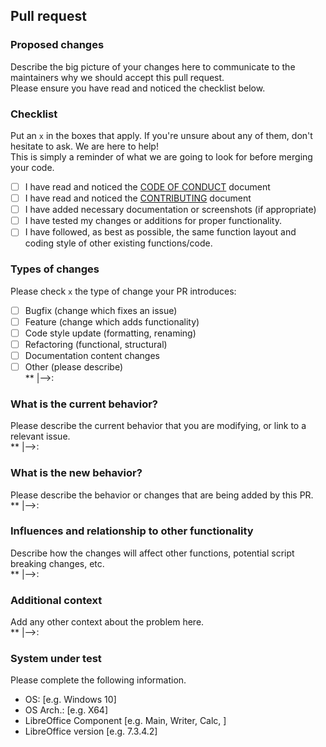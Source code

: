 ## Pull request

### Proposed changes

Describe the big picture of your changes here to communicate to the maintainers why we should accept this pull request.<br>
Please ensure you have read and noticed the checklist below.

### Checklist

Put an `x` in the boxes that apply. If you're unsure about any of them, don't hesitate to ask. We are here to help!<br>
This is simply a reminder of what we are going to look for before merging your code.

- [ ] I have read and noticed the [CODE OF CONDUCT](https://github.com/mlipok/Au3LibreOffice/tree/main/Contribution_Docs/CODE_OF_CONDUCT.md) document
- [ ] I have read and noticed the [CONTRIBUTING](https://github.com/mlipok/Au3LibreOffice/tree/main/Contribution_Docs/CONTRIBUTING.md) document
- [ ] I have added necessary documentation or screenshots (if appropriate)
- [ ] I have tested my changes or additions for proper functionality.
- [ ] I have followed, as best as possible, the same function layout and coding style of other existing functions/code.

### Types of changes

Please check `x` the type of change your PR introduces:

- [ ] Bugfix (change which fixes an issue)
- [ ] Feature (change which adds functionality)
- [ ] Code style update (formatting, renaming)
- [ ] Refactoring (functional, structural)
- [ ] Documentation content changes
- [ ] Other (please describe) <br>
**	|-->:

### What is the current behavior?

Please describe the current behavior that you are modifying, or link to a relevant issue. <br>
**	|-->:

### What is the new behavior?

Please describe the behavior or changes that are being added by this PR. <br>
**	|-->:

### Influences and relationship to other functionality

Describe how the changes will affect other functions, potential script breaking changes, etc. <br>
**	|-->:

### Additional context

Add any other context about the problem here. <br>
**	|-->:

### System under test

Please complete the following information.

- OS: [e.g. Windows 10]
- OS Arch.: [e.g. X64]
- LibreOffice Component [e.g. Main, Writer, Calc, ]
- LibreOffice version [e.g. 7.3.4.2]

